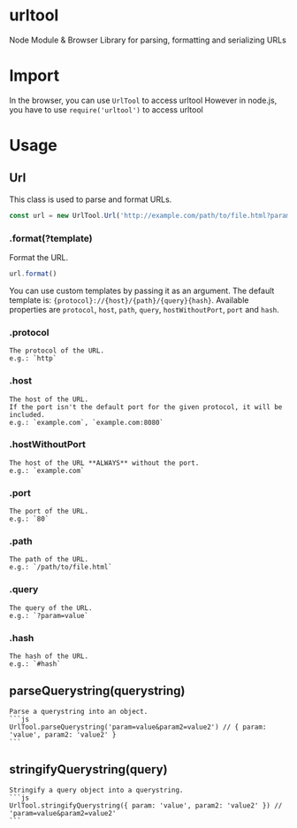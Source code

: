 # urltool
 Node Module & Browser Library for parsing, formatting and serializing URLs

# Import
 In the browser, you can use `UrlTool` to access urltool
 However in node.js, you have to use `require('urltool')` to access urltool

# Usage
## Url
 This class is used to parse and format URLs.
 ```js	
 const url = new UrlTool.Url('http://example.com/path/to/file.html?param=value#hash')
 ```
### .format(?template)
Format the URL.
```js	
url.format()
```

You can use custom templates by passing it as an argument. The default template is: `{protocol}://{host}/{path}/{query}{hash}`. Available properties are `protocol`, `host`, `path`, `query`, `hostWithoutPort`, `port` and `hash`.

### .protocol
    The protocol of the URL.
    e.g.: `http`

### .host
    The host of the URL.
    If the port isn't the default port for the given protocol, it will be included.
    e.g.: `example.com`, `example.com:8080`

### .hostWithoutPort
    The host of the URL **ALWAYS** without the port.
    e.g.: `example.com`

### .port
    The port of the URL.
    e.g.: `80`

### .path
    The path of the URL.
    e.g.: `/path/to/file.html`

### .query
    The query of the URL.
    e.g.: `?param=value`

### .hash
    The hash of the URL.
    e.g.: `#hash`

## parseQuerystring(querystring)
    Parse a querystring into an object.
    ```js	
    UrlTool.parseQuerystring('param=value&param2=value2') // { param: 'value', param2: 'value2' }
    ```

## stringifyQuerystring(query)
    Stringify a query object into a querystring.
    ```js	
    UrlTool.stringifyQuerystring({ param: 'value', param2: 'value2' }) // 'param=value&param2=value2'
    ```